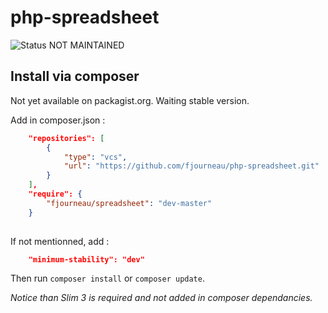 # php-spreadsheet
<img alt="Status NOT MAINTAINED" src="https://img.shields.io/badge/Status-NOT MAINTAINED-%3CCOLOR%3E?style=for-the-badge&color=d00000">

## Install via composer

Not yet available on packagist.org. Waiting stable version.
 
Add in composer.json :
```` json
    "repositories": [
        {
            "type": "vcs",
            "url": "https://github.com/fjourneau/php-spreadsheet.git"
        }
    ],
    "require": {
        "fjourneau/spreadsheet": "dev-master"
    }
    
````

If not mentionned, add :
````json
    "minimum-stability": "dev"
````


Then run ``composer install`` or ``composer update``.

_Notice than Slim 3 is required and not added in composer dependancies._
